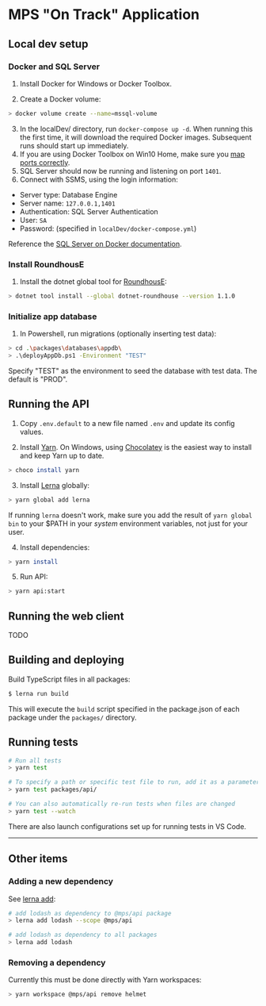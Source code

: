 # MPS "On Track" Application

## Local dev setup

### Docker and SQL Server

1. Install Docker for Windows or Docker Toolbox.

2. Create a Docker volume:

```sh
> docker volume create --name=mssql-volume
```

3. In the localDev/ directory, run `docker-compose up -d`. When running this the first time, it will download the required Docker images. Subsequent runs should start up immediately.
4. If you are using Docker Toolbox on Win10 Home, make sure you [map ports correctly](https://stackoverflow.com/a/57417278/2486583).
5. SQL Server should now be running and listening on port `1401`.
6. Connect with SSMS, using the login information:

- Server type: Database Engine
- Server name: `127.0.0.1,1401`
- Authentication: SQL Server Authentication
- User: `SA`
- Password: (specified in `localDev/docker-compose.yml`)

Reference the [SQL Server on Docker documentation](https://docs.microsoft.com/en-us/sql/linux/sql-server-linux-configure-docker?view=sql-server-ver15).

### Install RoundhousE

1. Install the dotnet global tool for [RoundhousE](https://github.com/chucknorris/roundhouse):

```sh
> dotnet tool install --global dotnet-roundhouse --version 1.1.0
```

### Initialize app database

1. In Powershell, run migrations (optionally inserting test data):

```sh
> cd .\packages\databases\appdb\
> .\deployAppDb.ps1 -Environment "TEST"
```

Specify "TEST" as the environment to seed the database with test data. The default is "PROD".

## Running the API

1. Copy `.env.default` to a new file named `.env` and update its config values.

2. Install [Yarn](https://yarnpkg.com/en/docs/install). On Windows, using [Chocolatey](https://chocolatey.org/) is the easiest way to install and keep Yarn up to date.

```sh
> choco install yarn
```

3. Install [Lerna](https://github.com/lerna/lerna) globally:

```sh
> yarn global add lerna
```

If running `lerna` doesn't work, make sure you add the result of `yarn global bin` to your \$PATH in your _system_ environment variables, not just for your user.

4. Install dependencies:

```sh
> yarn install
```

5. Run API:

```sh
> yarn api:start
```

## Running the web client

TODO

## Building and deploying

Build TypeScript files in all packages:

```sh
$ lerna run build
```

This will execute the `build` script specified in the package.json of each package under the `packages/` directory.

## Running tests

```sh
# Run all tests
> yarn test

# To specify a path or specific test file to run, add it as a parameter
> yarn test packages/api/

# You can also automatically re-run tests when files are changed
> yarn test --watch
```

There are also launch configurations set up for running tests in VS Code.

---

## Other items

### Adding a new dependency

See [lerna add](https://github.com/lerna/lerna/tree/master/commands/add#readme):

```sh
# add lodash as dependency to @mps/api package
> lerna add lodash --scope @mps/api

# add lodash as dependency to all packages
> lerna add lodash
```

### Removing a dependency

Currently this must be done directly with Yarn workspaces:

```sh
> yarn workspace @mps/api remove helmet
```

